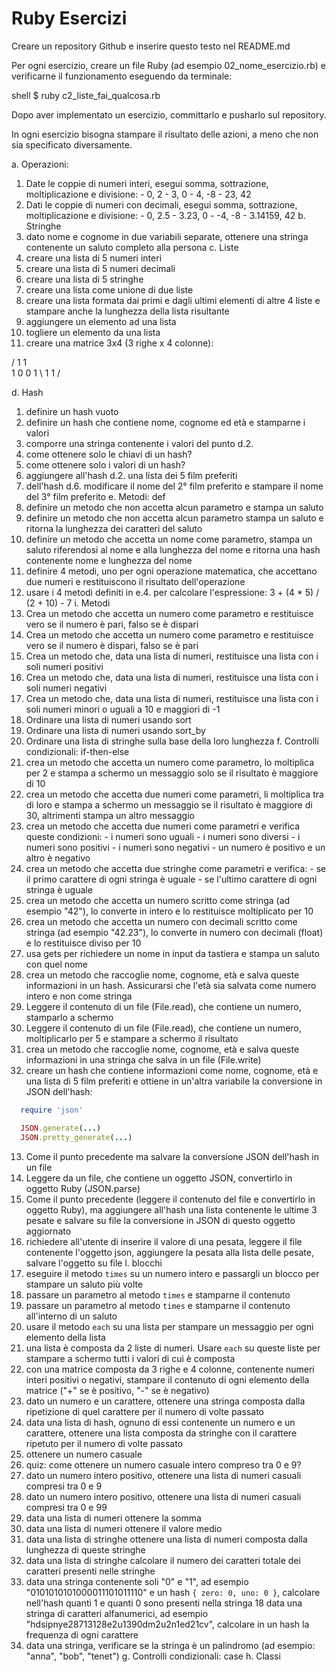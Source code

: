 # Ruby Esercizi

Creare un repository Github e inserire questo testo nel README.md

Per ogni esercizio, creare un file Ruby (ad esempio 02_nome_esercizio.rb) e verificarne il funzionamento eseguendo da terminale:

shell
$ ruby c2_liste_fai_qualcosa.rb


Dopo aver implementato un esercizio, committarlo e pusharlo sul repository.

In ogni esercizio bisogna stampare il risultato delle azioni, a meno che non sia specificato diversamente.

a. Operazioni:
  1. Date le coppie di numeri interi, esegui somma, sottrazione, moltiplicazione e divisione:
    - 0, 2
    - 3, 0
    - 4, -8
    - 23, 42
  2. Dati le coppie di numeri con decimali, esegui somma, sottrazione, moltiplicazione e divisione:
    - 0, 2.5
    - 3.23, 0
    - -4, -8
    - 3.14159, 42
b. Stringhe
  1. dato nome e cognome in due variabili separate, ottenere una stringa contenente un saluto completo alla persona
c. Liste
  1. creare una lista di 5 numeri interi
  2. creare una lista di 5 numeri decimali
  3. creare una lista di 5 stringhe
  4. creare una lista come unione di due liste
  5. creare una lista formata dai primi e dagli ultimi elementi di altre 4 liste e stampare anche la lunghezza della lista risultante
  6. aggiungere un elemento ad una lista
  7. togliere un elemento da una lista
  8. creare una matrice 3x4 (3 righe x 4 colonne):

/ 1 1 \
1 0 0 1
\ 1 1 /

d. Hash
  1. definire un hash vuoto
  2. definire un hash che contiene nome, cognome ed età e stamparne i valori
  3. comporre una stringa contenente i valori del punto d.2.
  4. come ottenere solo le chiavi di un hash?
  5. come ottenere solo i valori di un hash?
  6. aggiungere all'hash d.2. una lista dei 5 film preferiti
  7. dell'hash d.6. modificare il nome del 2° film preferito e stampare il nome del 3° film preferito
e. Metodi: def
  1. definire un metodo che non accetta alcun parametro e stampa un saluto
  2. definire un metodo che non accetta alcun parametro stampa un saluto e ritorna la lunghezza dei caratteri del saluto
  3. definire un metodo che accetta un nome come parametro, stampa un saluto riferendosi al nome e alla lunghezza del nome e ritorna una hash contenente nome e lunghezza del nome
  4. definire 4 metodi, uno per ogni operazione matematica, che accettano due numeri e restituiscono il risultato dell'operazione
  5. usare i 4 metodi definiti in e.4. per calcolare l'espressione: 3 + (4 * 5) / (2 + 10) - 7
i. Metodi
  1. Crea un metodo che accetta un numero come parametro e restituisce vero se il numero è pari, falso se è dispari
  2. Crea un metodo che accetta un numero come parametro e restituisce vero se il numero è dispari, falso se è pari
  3. Crea un metodo che, data una lista di numeri, restituisce una lista con i soli numeri positivi
  4. Crea un metodo che, data una lista di numeri, restituisce una lista con i soli numeri negativi
  5. Crea un metodo che, data una lista di numeri, restituisce una lista con i soli numeri minori o uguali a 10 e maggiori di -1
  6. Ordinare una lista di numeri usando sort
  7. Ordinare una lista di numeri usando sort_by
  8. Ordinare una lista di stringhe sulla base della loro lunghezza
f. Controlli condizionali: if-then-else
  1. crea un metodo che accetta un numero come parametro, lo moltiplica per 2 e stampa a schermo un messaggio solo se il risultato è maggiore di 10
  2. crea un metodo che accetta due numeri come parametri, li moltiplica tra di loro e stampa a schermo un messaggio se il risultato è maggiore di 30, altrimenti stampa un altro messaggio
  3. crea un metodo che accetta due numeri come parametri e verifica queste condizioni:
    - i numeri sono uguali
    - i numeri sono diversi
    - i numeri sono positivi
    - i numeri sono negativi
    - un numero è positivo e un altro è negativo
  4. crea un metodo che accetta due stringhe come parametri e verifica:
    - se il primo carattere di ogni stringa è uguale
    - se l'ultimo carattere di ogni stringa è uguale
  5. crea un metodo che accetta un numero scritto come stringa (ad esempio "42"), lo converte in intero e lo restituisce moltiplicato per 10
  6. crea un metodo che accetta un numero con decimali scritto come stringa (ad esempio "42.23"), lo converte in numero con decimali (float) e lo restituisce diviso per 10
  7. usa gets per richiedere un nome in input da tastiera e stampa un saluto con quel nome
  8. crea un metodo che raccoglie nome, cognome, età e salva queste informazioni in un hash. Assicurarsi che l'età sia salvata come numero intero e non come stringa
  9. Leggere il contenuto di un file (File.read), che contiene un numero, stamparlo a schermo
  10. Leggere il contenuto di un file (File.read), che contiene un numero, moltiplicarlo per 5 e stampare a schermo il risultato
  11. crea un metodo che raccoglie nome, cognome, età e salva queste informazioni in una stringa che salva in un file (File.write)
  12. creare un hash che contiene informazioni come nome, cognome, età e una lista di 5 film preferiti e ottiene in un'altra variabile la conversione in JSON dell'hash:

  ```ruby
    require 'json'

    JSON.generate(...)
    JSON.pretty_generate(...)
  ```

  13. Come il punto precedente ma salvare la conversione JSON dell'hash in un file
  14. Leggere da un file, che contiene un oggetto JSON, convertirlo in oggetto Ruby (JSON.parse)
  15. Come il punto precedente (leggere il contenuto del file e convertirlo in oggetto Ruby), ma aggiungere all'hash una lista contenente le ultime 3 pesate e salvare su file la conversione in JSON di questo oggetto aggiornato
  16. richiedere all'utente di inserire il valore di una pesata, leggere il file contenente l'oggetto json, aggiungere la pesata alla lista delle pesate, salvare l'oggetto su file
l. blocchi
  1. eseguire il metodo `times` su un numero intero e passargli un blocco per stampare un saluto più volte
  2. passare un parametro al metodo `times` e stamparne il contenuto
  3. passare un parametro al metodo `times` e stamparne il contenuto all'interno di un saluto
  4. usare il metodo `each` su una lista per stampare un messaggio per ogni elemento della lista
  5. una lista è composta da 2 liste di numeri. Usare `each` su queste liste per stampare a schermo tutti i valori di cui è composta
  6. con una matrice composta da 3 righe e 4 colonne, contenente numeri interi positivi o negativi, stampare il contenuto di ogni elemento della matrice ("+" se è positivo, "-" se è negativo)
  7. dato un numero e un carattere, ottenere una stringa composta dalla ripetizione di quel carattere per il numero di volte passato
  8. data una lista di hash, ognuno di essi contenente un numero e un carattere, ottenere una lista composta da stringhe con il carattere ripetuto per il numero di volte passato
  9. ottenere un numero casuale
  10. quiz: come ottenere un numero casuale intero compreso tra 0 e 9?
  11. dato un numero intero positivo, ottenere una lista di numeri casuali compresi tra 0 e 9
  12. dato un numero intero positivo, ottenere una lista di numeri casuali compresi tra 0 e 99
  13. data una lista di numeri ottenere la somma
  14. data una lista di numeri ottenere il valore medio
  15. data una lista di stringhe ottenere una lista di numeri composta dalla lunghezza di queste stringhe
  16. data una lista di stringhe calcolare il numero dei caratteri totale dei caratteri presenti nelle stringhe
  17. data una stringa contenente soli "0" e "1", ad esempio "0101010101000011101011110" e un hash `{ zero: 0, uno: 0 }`, calcolare nell'hash quanti 1 e quanti 0 sono presenti nella stringa
  18 data una stringa di caratteri alfanumerici, ad esempio "hdsipnye28713128e2u1390dm2u2n1ed21cv", calcolare in un hash la frequenza di ogni carattere
  19. data una stringa, verificare se la stringa è un palindromo (ad esempio: "anna", "bob", "tenet")
g. Controlli condizionali: case
h. Classi
